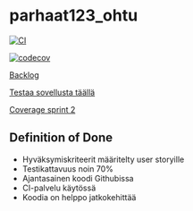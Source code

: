 # parhaat123_ohtu
[![CI](https://github.com/janikakalliokoski/parhaat123_ohtu/actions/workflows/main.yml/badge.svg)](https://github.com/janikakalliokoski/parhaat123_ohtu/actions/workflows/main.yml)

[![codecov](https://codecov.io/gh/janikakalliokoski/parhaat123_ohtu/branch/main/graph/badge.svg?token=GS65R74T62)](https://codecov.io/gh/janikakalliokoski/parhaat123_ohtu)

[Backlog](https://docs.google.com/spreadsheets/d/1YLOMhTuRtkmOm1YDEsVQyEnXYjibj6BcjNR0LghErWo/edit?usp=sharing)

[Testaa sovellusta täällä](https://parhaat123.fly.dev/)

[Coverage sprint 2](https://github.com/janikakalliokoski/parhaat123_ohtu/tree/main/documentation/images/coveragevko1.png)

## Definition of Done

- Hyväksymiskriteerit määritelty user storyille
- Testikattavuus noin 70%
- Ajantasainen koodi Githubissa 
- CI-palvelu käytössä
- Koodia on helppo jatkokehittää
